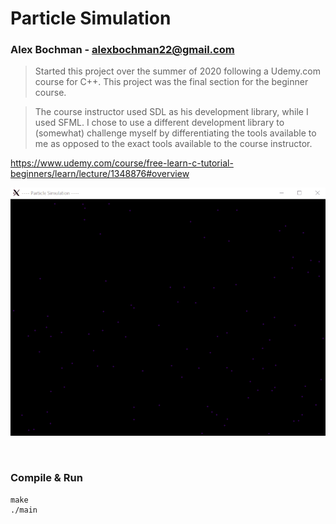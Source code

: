 # Particle Simulation
### Alex Bochman - alexbochman22@gmail.com


> Started this project over the summer of 2020 following a Udemy.com course for C++. This project was the final section
for the beginner course.

> The course instructor used SDL as his development library, while I used SFML. I chose to use a different development library to
(somewhat) challenge myself by differentiating the tools available to me as opposed to the exact tools available to the course instructor.

https://www.udemy.com/course/free-learn-c-tutorial-beginners/learn/lecture/1348876#overview

![particle gif](/particles.gif)

<br />

### Compile & Run
```
make
./main
```
